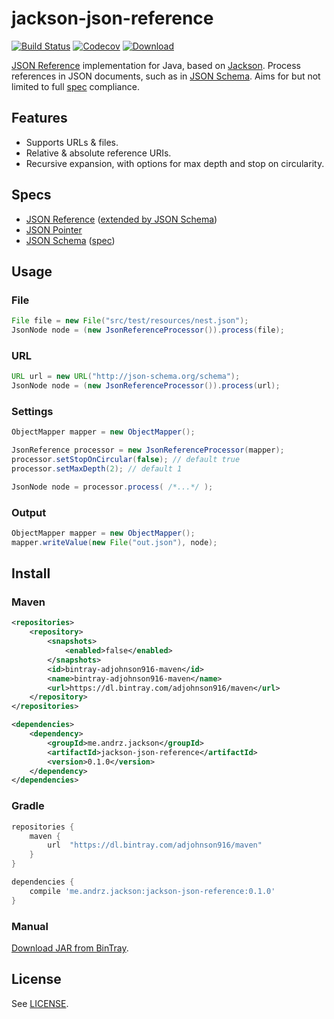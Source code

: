 jackson-json-reference
==============

[![Build Status](https://travis-ci.org/adjohnson916/jackson-json-reference.png)](https://travis-ci.org/adjohnson916/jackson-json-reference)
[![Codecov](https://img.shields.io/codecov/c/github/adjohnson916/jackson-json-reference.svg)](http://codecov.io/github/adjohnson916/jackson-json-reference)
[![Download](https://api.bintray.com/packages/adjohnson916/maven/jackson-json-reference/images/download.svg) ][download]

[JSON Reference] implementation for Java, based on [Jackson]. Process references in JSON documents, such as in [JSON Schema]. Aims for but not limited to full [spec](#specs) compliance.

## Features

* Supports URLs & files.
* Relative & absolute reference URIs.
* Recursive expansion, with options for max depth and stop on circularity.

## Specs

* [JSON Reference]&nbsp;([extended by JSON Schema][JSON Reference Extended])
* [JSON Pointer]
* [JSON Schema]&nbsp;([spec][JSON Schema Spec])

## Usage

### File
```java
File file = new File("src/test/resources/nest.json");
JsonNode node = (new JsonReferenceProcessor()).process(file);
```

### URL
```java
URL url = new URL("http://json-schema.org/schema");
JsonNode node = (new JsonReferenceProcessor()).process(url);
```

### Settings
```java
ObjectMapper mapper = new ObjectMapper();

JsonReference processor = new JsonReferenceProcessor(mapper);
processor.setStopOnCircular(false); // default true
processor.setMaxDepth(2); // default 1

JsonNode node = processor.process( /*...*/ );
```

### Output
```java
ObjectMapper mapper = new ObjectMapper();
mapper.writeValue(new File("out.json"), node);
```


## Install

### Maven

```xml
<repositories>
    <repository>
        <snapshots>
            <enabled>false</enabled>
        </snapshots>
        <id>bintray-adjohnson916-maven</id>
        <name>bintray-adjohnson916-maven</name>
        <url>https://dl.bintray.com/adjohnson916/maven</url>
    </repository>
</repositories>

<dependencies>
    <dependency>
        <groupId>me.andrz.jackson</groupId>
        <artifactId>jackson-json-reference</artifactId>
        <version>0.1.0</version>
    </dependency>
</dependencies>
```

### Gradle

```gradle
repositories {
    maven {
        url  "https://dl.bintray.com/adjohnson916/maven" 
    }
}

dependencies {
    compile 'me.andrz.jackson:jackson-json-reference:0.1.0'
}
```

### Manual

[Download JAR from BinTray][download].

## License

See [LICENSE](LICENSE).

[Jackson]: https://github.com/FasterXML/jackson
[JSON Reference]: https://tools.ietf.org/html/draft-pbryan-zyp-json-ref-03
[JSON Reference Extended]: https://tools.ietf.org/html/draft-zyp-json-schema-04#section-7.1
[JSON Pointer]: http://tools.ietf.org/html/rfc6901
[JSON Schema]: http://json-schema.org/
[JSON Schema Spec]: https://tools.ietf.org/html/draft-zyp-json-schema-04
[download]: https://bintray.com/artifact/download/adjohnson916/maven/me/andrz/jackson/jackson-json-reference/0.1.0/jackson-json-reference-0.1.0.jar
